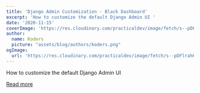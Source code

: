 ```yaml
---
title: 'Django Admin Customization - Black Dashboard'
excerpt: 'How to customize the default Django Admin UI '
date: '2020-11-15'
coverImage: 'https://res.cloudinary.com/practicaldev/image/fetch/s--pDFlrah6--/c_imagga_scale,f_auto,fl_progressive,h_420,q_auto,w_1000/https://raw.githubusercontent.com/app-generator/django-admin-black/main/media/django-admin-black-screen.png'
author:
  name: Koders
  picture: "assets/blog/authors/koders.png"
ogImage:
  url: 'https://res.cloudinary.com/practicaldev/image/fetch/s--pDFlrah6--/c_imagga_scale,f_auto,fl_progressive,h_420,q_auto,w_1000/https://raw.githubusercontent.com/app-generator/django-admin-black/main/media/django-admin-black-screen.png'
---
```


How to customize the default Django Admin UI 

[Read more](https://dev.to/sm0ke/django-admin-customization-black-dashboard-301c)
